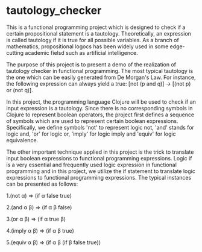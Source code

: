 # tautology_checker
This is a functional programming project which is designed to check if a certain propositional statement is a tautology. Theoretically, an expression is called tautology if it is true for all possible variables. As a branch of mathematics, propositional logocs has been widely used in some edge-cutting academic fielsd such as artificial intelligence. 

The purpose of this project is to present a demo of the realization of tautology checker in functional programming. The most typical tautology is the one which can be easily generated from De Morgan's Law. For instance, the following expression can always yield a true: [not (p and q)] -> [(not p) or (not q)].

In this project, the programming language Clojure will be used to check if an input expression is a tautology. Since there is no corresponding symbols in Clojure to represent boolean operators, the project first defines a sequence of symbols which are used to represent certain boolean expressions. Specifically, we define symbols 'not' to represent logic not, 'and' stands for logic and, 'or' for logic or, 'imply' for logic imply and 'equiv' for logic equivalence.

The other important technique applied in this project is the trick to translate input boolean expressions to functional programming expressions. Logic if is a very essential and frequently used logic expression in functional programming and in this project, we utilize the if statement to translate logic expressions to functional programming expressions. The typical instances can be presented as follows:

1.(not α) ⇒ (if α false true)

2.(and α β) ⇒ (if α β false)

3.(or α β) ⇒ (if α true β)

4.(imply α β) ⇒ (if α β true)

5.(equiv α β) ⇒ (if α β (if β false true))
